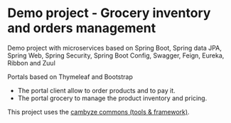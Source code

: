 # Demo project - Grocery inventory and orders management
Demo project with microservices based on Spring Boot, Spring data JPA, Spring Web, Spring Security, Spring Boot Config, Swagger, Feign, Eureka, Ribbon and Zuul
<p>Portals based on Thymeleaf and Bootstrap
<ul>
  <li>The portal client allow to order products and to pay it.</li>
  <li>The portal grocery to manage the product inventory and pricing.</li>
</ul>
<p>This project uses the <a href="https://github.com/cambyze/cambyze-commons">cambyze commons (tools & framework)</a>.
